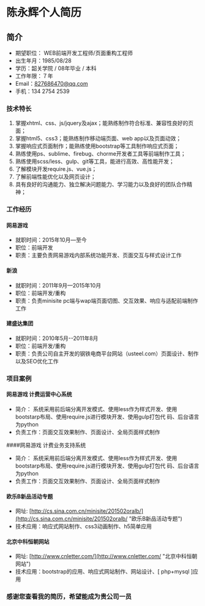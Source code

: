 
# 陈永辉个人简历

## 简介
- 期望职位： WEB前端开发工程师/页面重构工程师
- 出生年月：1985/08/28
- 学历：韶关学院 / 08年毕业 / 本科
- 工作年限：７年
- Email：827686470@qq.com
- 手机：134 2754 2539


### 技术特长
1. 掌握xhtml、css、js/jquery及ajax；能熟练制作符合标准、兼容性良好的页面；
2. 掌握html5、css3；能熟练制作移动端页面、web app以及页面动效；
3. 掌握响应式页面制作；能熟练使用bootstrap等工具制作响应式页面；
4. 熟练使用ps、sublime、firebug、chorme开发者工具等前端制作工具；
5. 熟练使用scss/less、gulp、git等工具，能进行高效、高性能开发；
6. 了解模块开发require.js、vue.js；
7. 了解前端性能优化以及网页设计；
8. 具有良好的沟通能力、独立解决问题能力、学习能力以及良好的团队合作精神； 

### 工作经历

#### 网易游戏 
- 就职时间：2015年10月—至今 
- 职位：前端开发　	
- 职责：主要负责网易游戏内部系统功能开发、页面交互与样式设计工作

#### 新浪 
- 就职时间：2011年9月—2015年10月
- 职位：前端开发/重构　	
- 职责：负责minisite pc端与wap端页面切图、交互效果、响应与适配前端制作工作

#### 建盛达集团 
- 就职时间：2010年5月--2011年8月
- 职位：前端开发/重构　	
- 职责：负责公司自主开发的钢铁电商平台网站（usteel.com）页面设计、制作以及SEO优化工作


### 项目案例

#### 网易游戏 计费运营中心系统
- 简介： 系统采用前后端分离开发模式、使用less作为样式开发、使用bootstarp布局、使用require.js进行模块开发、使用gulp打包代 码、后台语言为python
- 负责工作：页面交互效果制作、页面设计、全局页面样式制作

####网易游戏 计费业务支持系统
- 简介： 系统采用前后端分离开发模式、使用less作为样式开发、使用bootstarp布局、使用require.js进行模块开发、使用gulp打包代 码、后台语言为python
- 负责工作：页面交互效果制作、页面设计、全局页面样式制作

#### 欧乐B新品活动专题
- 网址: [http://cs.sina.com.cn/minisite/201502oralb/](http://cs.sina.com.cn/minisite/201502oralb/ "欧乐B新品活动专题")
- 技术应用：响应式网站制作、css3动画制作、h5简单应用

#### 北京中科恒朝网站
- 网址: [http://www.cnletter.com/](http://www.cnletter.com/ "北京中科恒朝网站")
- 技术应用：bootstrap的应用、响应式网站制作、网站设计、\[ php+mysql \]应用


### 感谢您查看我的简历，希望能成为贵公司一员